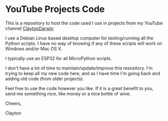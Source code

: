 # YouTube Projects Code

This is a repository to host the code used I use in projects from my YouTube channel [ClaytonDarwin](https://www.youtube.com/claytondarwin).

I use a Debian Linux based desktop computer for testing/running all the Python scripts. I have no way of knowing if any of these scripts will work on Windows and/or Mac OS X.

I typically use an ESP32 for all MicroPython scripts.

I don't have a lot of time to maintain/update/improve this resository. I'm trying to keep all my new code here, and as I have time I'm going back and adding old code (from older projects).

Feel free to use the code however you like. If it is a great benefit to you, send me something nice, like money or a nice bottle of wine.

Cheers,

Clayton

